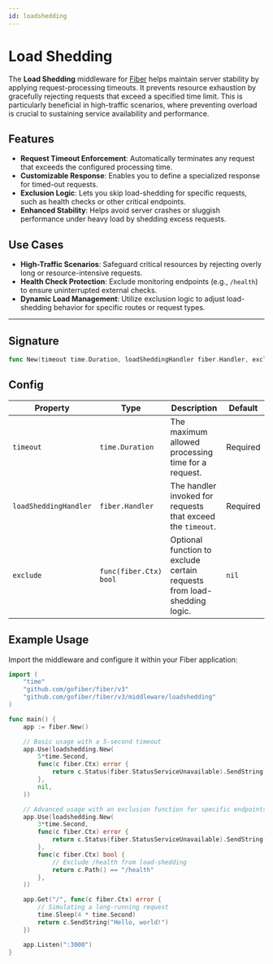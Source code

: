 ```yaml
---
id: loadshedding
---
```


# Load Shedding

The **Load Shedding** middleware for [Fiber](https://github.com/gofiber/fiber) helps maintain server stability by applying request-processing timeouts. It prevents resource exhaustion by gracefully rejecting requests that exceed a specified time limit. This is particularly beneficial in high-traffic scenarios, where preventing overload is crucial to sustaining service availability and performance.

## Features

- **Request Timeout Enforcement**: Automatically terminates any request that exceeds the configured processing time.
- **Customizable Response**: Enables you to define a specialized response for timed-out requests.
- **Exclusion Logic**: Lets you skip load-shedding for specific requests, such as health checks or other critical endpoints.
- **Enhanced Stability**: Helps avoid server crashes or sluggish performance under heavy load by shedding excess requests.

## Use Cases

- **High-Traffic Scenarios**: Safeguard critical resources by rejecting overly long or resource-intensive requests.
- **Health Check Protection**: Exclude monitoring endpoints (e.g., `/health`) to ensure uninterrupted external checks.
- **Dynamic Load Management**: Utilize exclusion logic to adjust load-shedding behavior for specific routes or request types.

---

## Signature

```go
func New(timeout time.Duration, loadSheddingHandler fiber.Handler, exclude func(fiber.Ctx) bool) fiber.Handler
```

## Config

| Property              | Type               | Description                                                                      | Default   |
|-----------------------|--------------------|----------------------------------------------------------------------------------|-----------|
| `timeout`            | `time.Duration`    | The maximum allowed processing time for a request.                               | Required  |
| `loadSheddingHandler`| `fiber.Handler`    | The handler invoked for requests that exceed the `timeout`.                      | Required  |
| `exclude`            | `func(fiber.Ctx) bool` | Optional function to exclude certain requests from load-shedding logic.       | `nil`     |

## Example Usage

Import the middleware and configure it within your Fiber application:

```go
import (
    "time"
    "github.com/gofiber/fiber/v3"
    "github.com/gofiber/fiber/v3/middleware/loadshedding"
)

func main() {
    app := fiber.New()

    // Basic usage with a 5-second timeout
    app.Use(loadshedding.New(
        5*time.Second,
        func(c fiber.Ctx) error {
            return c.Status(fiber.StatusServiceUnavailable).SendString("Service unavailable due to high load")
        },
        nil,
    ))

    // Advanced usage with an exclusion function for specific endpoints
    app.Use(loadshedding.New(
        3*time.Second,
        func(c fiber.Ctx) error {
            return c.Status(fiber.StatusServiceUnavailable).SendString("Request timed out")
        },
        func(c fiber.Ctx) bool {
            // Exclude /health from load-shedding
            return c.Path() == "/health"
        },
    ))

    app.Get("/", func(c fiber.Ctx) error {
        // Simulating a long-running request
        time.Sleep(4 * time.Second)
        return c.SendString("Hello, world!")
    })

    app.Listen(":3000")
}
```
